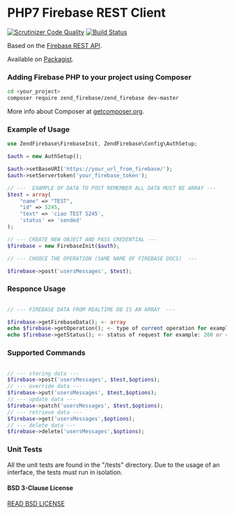 # PHP7 Firebase REST Client

[![Scrutinizer Code Quality](https://scrutinizer-ci.com/g/Samuel18/zend_Firebase/badges/quality-score.png?b=master)](https://scrutinizer-ci.com/g/Samuel18/zend_Firebase/?branch=master)
[![Build Status](https://scrutinizer-ci.com/g/Samuel18/zend_Firebase/badges/build.png?b=master)](https://scrutinizer-ci.com/g/Samuel18/zend_Firebase/build-status/master)

Based on the [Firebase REST API](https://firebase.google.com/docs/reference/rest/database/).

Available on [Packagist](https://packagist.org/packages/zend_firebase/zend_firebase).

### Adding Firebase PHP to your project using Composer

```bash
cd <your_project>
composer require zend_firebase/zend_firebase dev-master
```

More info about Composer at [getcomposer.org](http://getcomposer.org).

### Example of Usage
```php
use ZendFirebase\FirebaseInit, ZendFirebase\Config\AuthSetup;

$auth = new AuthSetup();

$auth->setBaseURI('https://your_url_from_firebase/');
$auth->setServertoken('your_firebase_token');

// ---  EXAMPLE OF DATA TO POST REMEMBER ALL DATA MUST BE ARRAY ---
$test = array(
    "name" => "TEST",
    "id" => 5245,
    "text" => 'ciao TEST 5245',
    'status' => 'sended'
);

// --- CREATE NEW OBJECT AND PASS CREDENTIAL ---
$firebase = new FirebaseInit($auth);

// --- CHOOCE THE OPERATION (SAME NAME OF FIREBASE DOCS)  ---

$firebase->post('usersMessages', $test);
```
### Responce Usage
```php

// --- FIREBASE DATA FROM REALTIME DB IS AN ARRAY  ---

$firebase->getFirebaseData(); <- array
echo $firebase->getOperation(); <- type of current operation for example: GET or POST etc...
echo $firebase->getStatus(); <- status of request for example: 200 or 400 or 500
```

### Supported Commands
```php

// --- storing data ---
$firebase->post('usersMessages', $test,$options);
// --- override data ---
$firebase->put('usersMessages', $test,$options);
// --- update data ---
$firebase->patch('usersMessages', $test,$options);
// --- retrieve data ---
$firebase->get('usersMessages',$options);
// --- delete data ---
$firebase->delete('usersMessages',$options);
```


### Unit Tests
All the unit tests are found in the "/tests" directory.
Due to the usage of an interface, the tests must run in isolation.




#### BSD 3-Clause License

[READ BSD LICENSE](LICENSE)


